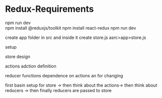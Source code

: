 # Redux-Requirements
npm run dev           
npm install @reduxjs/toolkit
npm install react-redux
npm run dev


create app folder in src and inside it create store.js
asrc>app>store.js



setup

store
design

actions
adction definition

reducer
functions dependence on actions an for changing



first basin setup for store -> then think about the actions-> then think about reducers -> then finally reducers are passed to store

